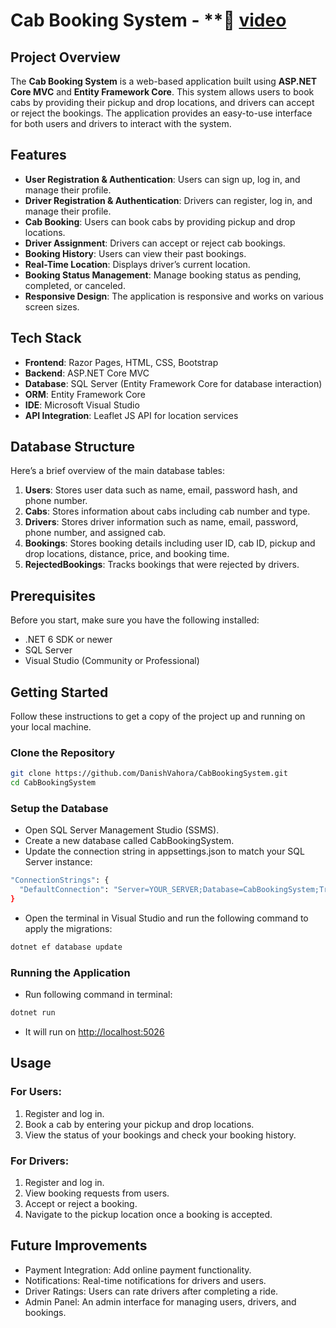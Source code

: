 # Cab Booking System  - **🎥 [video](https://drive.google.com/file/d/1AbQkwSvbSVTchpWJRIfwrH6tQ2HTL2fQ/view)


## Project Overview

The **Cab Booking System** is a web-based application built using **ASP.NET Core MVC** and **Entity Framework Core**. This system allows users to book cabs by providing their pickup and drop locations, and drivers can accept or reject the bookings. The application provides an easy-to-use interface for both users and drivers to interact with the system.

## Features

- **User Registration & Authentication**: Users can sign up, log in, and manage their profile.
- **Driver Registration & Authentication**: Drivers can register, log in, and manage their profile.
- **Cab Booking**: Users can book cabs by providing pickup and drop locations.
- **Driver Assignment**: Drivers can accept or reject cab bookings.
- **Booking History**: Users can view their past bookings.
- **Real-Time Location**: Displays driver’s current location.
- **Booking Status Management**: Manage booking status as pending, completed, or canceled.
- **Responsive Design**: The application is responsive and works on various screen sizes.

## Tech Stack

- **Frontend**: Razor Pages, HTML, CSS, Bootstrap
- **Backend**: ASP.NET Core MVC
- **Database**: SQL Server (Entity Framework Core for database interaction)
- **ORM**: Entity Framework Core
- **IDE**: Microsoft Visual Studio 
- **API Integration**: Leaflet JS API for location services

## Database Structure

Here’s a brief overview of the main database tables:

1. **Users**: Stores user data such as name, email, password hash, and phone number.
2. **Cabs**: Stores information about cabs including cab number and type.
3. **Drivers**: Stores driver information such as name, email, password, phone number, and assigned cab.
4. **Bookings**: Stores booking details including user ID, cab ID, pickup and drop locations, distance, price, and booking time.
5. **RejectedBookings**: Tracks bookings that were rejected by drivers.

## Prerequisites

Before you start, make sure you have the following installed:

- .NET 6 SDK or newer
- SQL Server
- Visual Studio (Community or Professional)

## Getting Started

Follow these instructions to get a copy of the project up and running on your local machine.

### Clone the Repository

```bash
git clone https://github.com/DanishVahora/CabBookingSystem.git
cd CabBookingSystem
```

### Setup the Database

- Open SQL Server Management Studio (SSMS).
- Create a new database called CabBookingSystem.
- Update the connection string in appsettings.json to match your SQL Server instance:

```bash
"ConnectionStrings": {
  "DefaultConnection": "Server=YOUR_SERVER;Database=CabBookingSystem;Trusted_Connection=True;MultipleActiveResultSets=true"
}
```

- Open the terminal in Visual Studio and run the following command to apply the migrations:

```bash
dotnet ef database update
```

### Running the Application

- Run following command in terminal:

```bash
dotnet run
```
- It will run on [http://localhost:5026](http://localhost:5026)


## Usage

### For Users:
1. Register and log in.
2. Book a cab by entering your pickup and drop locations.
3. View the status of your bookings and check your booking history.

### For Drivers:
1. Register and log in.
2. View booking requests from users.
3. Accept or reject a booking.
4. Navigate to the pickup location once a booking is accepted.


## Future Improvements

- Payment Integration: Add online payment functionality.
- Notifications: Real-time notifications for drivers and users.
- Driver Ratings: Users can rate drivers after completing a ride.
- Admin Panel: An admin interface for managing users, drivers, and bookings.


